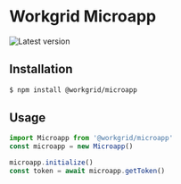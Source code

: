 # Workgrid Microapp

![Latest version](https://img.shields.io/npm/v/@workgrid/microapp.svg)

## Installation

```bash
$ npm install @workgrid/microapp
```

## Usage

```js
import Microapp from '@workgrid/microapp'
const microapp = new Microapp()

microapp.initialize()
const token = await microapp.getToken()
```

